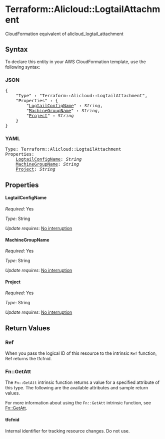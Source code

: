 # Terraform::Alicloud::LogtailAttachment

CloudFormation equivalent of alicloud_logtail_attachment

## Syntax

To declare this entity in your AWS CloudFormation template, use the following syntax:

### JSON

<pre>
{
    "Type" : "Terraform::Alicloud::LogtailAttachment",
    "Properties" : {
        "<a href="#logtailconfigname" title="LogtailConfigName">LogtailConfigName</a>" : <i>String</i>,
        "<a href="#machinegroupname" title="MachineGroupName">MachineGroupName</a>" : <i>String</i>,
        "<a href="#project" title="Project">Project</a>" : <i>String</i>
    }
}
</pre>

### YAML

<pre>
Type: Terraform::Alicloud::LogtailAttachment
Properties:
    <a href="#logtailconfigname" title="LogtailConfigName">LogtailConfigName</a>: <i>String</i>
    <a href="#machinegroupname" title="MachineGroupName">MachineGroupName</a>: <i>String</i>
    <a href="#project" title="Project">Project</a>: <i>String</i>
</pre>

## Properties

#### LogtailConfigName

_Required_: Yes

_Type_: String

_Update requires_: [No interruption](https://docs.aws.amazon.com/AWSCloudFormation/latest/UserGuide/using-cfn-updating-stacks-update-behaviors.html#update-no-interrupt)

#### MachineGroupName

_Required_: Yes

_Type_: String

_Update requires_: [No interruption](https://docs.aws.amazon.com/AWSCloudFormation/latest/UserGuide/using-cfn-updating-stacks-update-behaviors.html#update-no-interrupt)

#### Project

_Required_: Yes

_Type_: String

_Update requires_: [No interruption](https://docs.aws.amazon.com/AWSCloudFormation/latest/UserGuide/using-cfn-updating-stacks-update-behaviors.html#update-no-interrupt)

## Return Values

### Ref

When you pass the logical ID of this resource to the intrinsic `Ref` function, Ref returns the tfcfnid.

### Fn::GetAtt

The `Fn::GetAtt` intrinsic function returns a value for a specified attribute of this type. The following are the available attributes and sample return values.

For more information about using the `Fn::GetAtt` intrinsic function, see [Fn::GetAtt](https://docs.aws.amazon.com/AWSCloudFormation/latest/UserGuide/intrinsic-function-reference-getatt.html).

#### tfcfnid

Internal identifier for tracking resource changes. Do not use.

